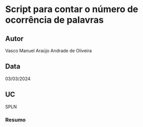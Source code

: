 # Script para contar o número de ocorrência de palavras

## Autor
Vasco Manuel Araújo Andrade de Oliveira

## Data
03/03/2024

## UC
SPLN

### Resumo